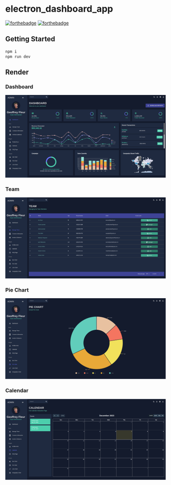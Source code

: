# electron_dashboard_app

[![forthebadge](https://forthebadge.com/images/badges/made-with-javascript.svg)](https://forthebadge.com)
[![forthebadge](https://forthebadge.com/images/badges/built-by-developers.svg)](https://forthebadge.com)

## Getting Started

```shell
npm i
npm run dev
```

## Render

### Dashboard
![dashboard.png](public%2Fassets%2Fimg%2Fdashboard.png)

### Team
![scene1.png](public%2Fassets%2Fimg%2Fscene1.png)

### Pie Chart
![scene2.png](public%2Fassets%2Fimg%2Fscene2.png)

### Calendar
![scene3.png](public%2Fassets%2Fimg%2Fscene3.png)